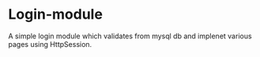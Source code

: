 # Login-module
A simple login module which validates from mysql db and implenet various pages using HttpSession.
